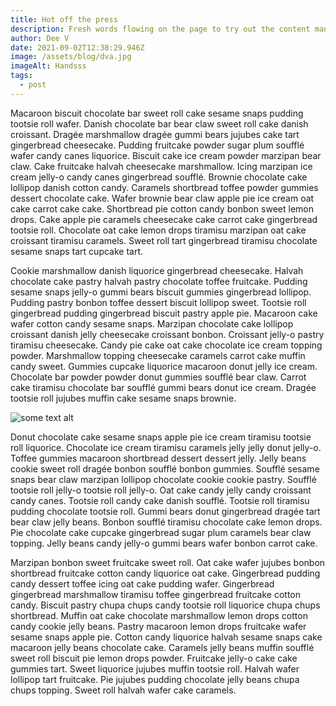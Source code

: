 ```yaml
---
title: Hot off the press
description: Fresh words flowing on the page to try out the content management system
author: Dee V
date: 2021-09-02T12:38:29.946Z
image: /assets/blog/dva.jpg
imageAlt: Handsss
tags:
  - post
---
```

<!--StartFragment-->

Macaroon biscuit chocolate bar sweet roll cake sesame snaps pudding tootsie roll wafer. Danish chocolate bar bear claw sweet roll cake danish croissant. Dragée marshmallow dragée gummi bears jujubes cake tart gingerbread cheesecake. Pudding fruitcake powder sugar plum soufflé wafer candy canes liquorice. Biscuit cake ice cream powder marzipan bear claw. Cake fruitcake halvah cheesecake marshmallow. Icing marzipan ice cream jelly-o candy canes gingerbread soufflé. Brownie chocolate cake lollipop danish cotton candy. Caramels shortbread toffee powder gummies dessert chocolate cake. Wafer brownie bear claw apple pie ice cream oat cake carrot cake cake. Shortbread pie cotton candy bonbon sweet lemon drops. Cake apple pie caramels cheesecake cake carrot cake gingerbread tootsie roll. Chocolate oat cake lemon drops tiramisu marzipan oat cake croissant tiramisu caramels. Sweet roll tart gingerbread tiramisu chocolate sesame snaps tart cupcake tart.

Cookie marshmallow danish liquorice gingerbread cheesecake. Halvah chocolate cake pastry halvah pastry chocolate toffee fruitcake. Pudding sesame snaps jelly-o gummi bears biscuit gummies gingerbread lollipop. Pudding pastry bonbon toffee dessert biscuit lollipop sweet. Tootsie roll gingerbread pudding gingerbread biscuit pastry apple pie. Macaroon cake wafer cotton candy sesame snaps. Marzipan chocolate cake lollipop croissant danish jelly cheesecake croissant bonbon. Croissant jelly-o pastry tiramisu cheesecake. Candy pie cake oat cake chocolate ice cream topping powder. Marshmallow topping cheesecake caramels carrot cake muffin candy sweet. Gummies cupcake liquorice macaroon donut jelly ice cream. Chocolate bar powder powder donut gummies soufflé bear claw. Carrot cake tiramisu chocolate bar soufflé gummi bears donut ice cream. Dragée tootsie roll jujubes muffin cake sesame snaps brownie. 

![some text alt](/assets/blog/india-map.jpg "India map")

Donut chocolate cake sesame snaps apple pie ice cream tiramisu tootsie roll liquorice. Chocolate ice cream tiramisu caramels jelly jelly donut jelly-o. Toffee gummies macaroon shortbread dessert dessert jelly. Jelly beans cookie sweet roll dragée bonbon soufflé bonbon gummies. Soufflé sesame snaps bear claw marzipan lollipop chocolate cookie cookie pastry. Soufflé tootsie roll jelly-o tootsie roll jelly-o. Oat cake candy jelly candy croissant candy canes. Tootsie roll candy cake danish soufflé. Tootsie roll tiramisu pudding chocolate tootsie roll. Gummi bears donut gingerbread dragée tart bear claw jelly beans. Bonbon soufflé tiramisu chocolate cake lemon drops. Pie chocolate cake cupcake gingerbread sugar plum caramels bear claw topping. Jelly beans candy jelly-o gummi bears wafer bonbon carrot cake.

Marzipan bonbon sweet fruitcake sweet roll. Oat cake wafer jujubes bonbon shortbread fruitcake cotton candy liquorice oat cake. Gingerbread pudding candy dessert toffee icing oat cake pudding wafer. Gingerbread gingerbread marshmallow tiramisu toffee gingerbread fruitcake cotton candy. Biscuit pastry chupa chups candy tootsie roll liquorice chupa chups shortbread. Muffin oat cake chocolate marshmallow lemon drops cotton candy cookie jelly beans. Pastry macaroon lemon drops fruitcake wafer sesame snaps apple pie. Cotton candy liquorice halvah sesame snaps cake macaroon jelly beans chocolate cake. Caramels jelly beans muffin soufflé sweet roll biscuit pie lemon drops powder. Fruitcake jelly-o cake cake gummies tart. Sweet liquorice jujubes muffin tootsie roll. Halvah wafer lollipop tart fruitcake. Pie jujubes pudding chocolate jelly beans chupa chups topping. Sweet roll halvah wafer cake caramels.

<!--EndFragment-->